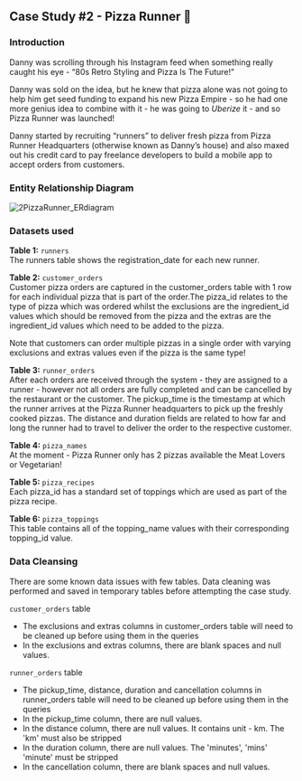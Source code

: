 ## Case Study #2 - Pizza Runner 🍕

### Introduction
Danny was scrolling through his Instagram feed when something really caught his eye - “80s Retro Styling and Pizza Is The Future!”

Danny was sold on the idea, but he knew that pizza alone was not going to help him get seed funding to expand his new Pizza Empire - so he had one more genius idea to combine with it - he was going to *Uberize* it - and so Pizza Runner was launched!

Danny started by recruiting “runners” to deliver fresh pizza from Pizza Runner Headquarters (otherwise known as Danny’s house) and also maxed out his credit card to pay freelance developers to build a mobile app to accept orders from customers.

### Entity Relationship Diagram
![2PizzaRunner_ERdiagram](https://user-images.githubusercontent.com/116126763/221021905-45de5075-1355-4efe-bbd9-7099d30f0608.PNG)

### Datasets used

**Table 1:** `runners`  
The runners table shows the registration_date for each new runner.

**Table 2:** `customer_orders`  
Customer pizza orders are captured in the customer_orders table with 1 row for each individual pizza that is part of the order.The pizza_id relates to the type of pizza which was ordered whilst the exclusions are the ingredient_id values which should be removed from the pizza and the extras are the ingredient_id values which need to be added to the pizza.

Note that customers can order multiple pizzas in a single order with varying exclusions and extras values even if the pizza is the same type!

**Table 3:** `runner_orders`  
After each orders are received through the system - they are assigned to a runner - however not all orders are fully completed and can be cancelled by the restaurant or the customer. The pickup_time is the timestamp at which the runner arrives at the Pizza Runner headquarters to pick up the freshly cooked pizzas. The distance and duration fields are related to how far and long the runner had to travel to deliver the order to the respective customer.

**Table 4:** `pizza_names`  
At the moment - Pizza Runner only has 2 pizzas available the Meat Lovers or Vegetarian!

**Table 5:** `pizza_recipes`  
Each pizza_id has a standard set of toppings which are used as part of the pizza recipe.

**Table 6:** `pizza_toppings`  
This table contains all of the topping_name values with their corresponding topping_id value.

### Data Cleansing
There are some known data issues with few tables. Data cleaning was performed and saved in temporary tables before attempting the case study.

`customer_orders` table

- The exclusions and extras columns in customer_orders table will need to be cleaned up before using them in the queries
- In the exclusions and extras columns, there are blank spaces and null values.

`runner_orders` table

- The pickup_time, distance, duration and cancellation columns in runner_orders table will need to be cleaned up before using them in the queries
- In the pickup_time column, there are null values.
- In the distance column, there are null values. It contains unit - km. The 'km' must also be stripped
- In the duration column, there are null values. The 'minutes', 'mins' 'minute' must be stripped
- In the cancellation column, there are blank spaces and null values.
